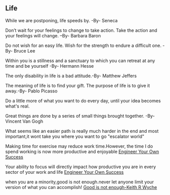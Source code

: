 <h2>Life</h2>
While we are postponing, life speeds by. -By- Seneca

Don’t wait for your feelings to change to take action. Take the action and your feelings will change. –By- Barbara Baron

Do not wish for an easy life. Wish for the strength to endure a difficult one. -By- Bruce Lee

Within you is a stillness and a sanctuary to which you can retreat at any time and be yourself -By- Hermann Hesse

The only disability in life is a bad attitude.-By- Matthew Jeffers

The meaning of life is to find your gift. The purpose of life is to give it away.-By- Pablo Picasso

Do a little more of what you want to do every day, until your idea becomes what's real.

Great things are done by a series of small things brought together. -By- Vincent Van Gogh

What seems like an easier path is really much harder in the end and most important,it wont take you where you want to go "escalator world"

Making time for exercise may reduce work time.However, the time I do spend working is now more productive and enjoyable <a href="https://www.goodreads.com/book/show/17396004-engineer-your-own-success">Engineer Your Own Success</a>

Your ability to focus will directly impact how productive you are in every sector of your work and life  <a href="https://www.goodreads.com/book/show/17396004-engineer-your-own-success">Engineer Your Own Success</a>

when you are a minority,good is not enough.never let anyone limit your version of what you can accomplish! <a href="https://www.goodreads.com/book/show/2967518-good-is-not-enough">Good is not enough-Keith R Wyche </a>